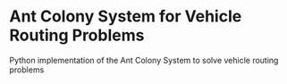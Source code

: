 # Ant Colony System for Vehicle Routing Problems

Python implementation of the Ant Colony System to solve vehicle routing problems
